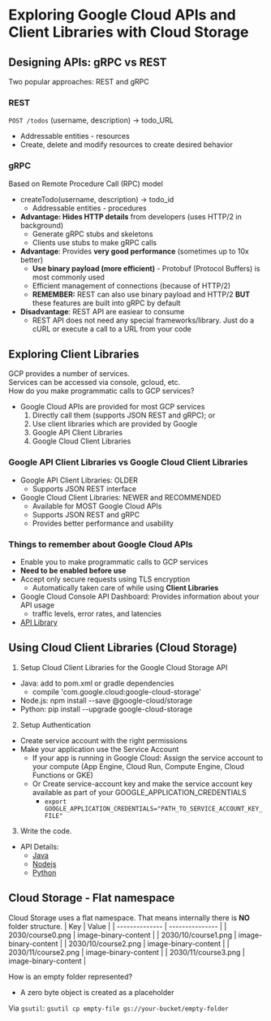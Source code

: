 # Exploring Google Cloud APIs and Client Libraries with Cloud Storage

## Designing APIs: gRPC vs REST
Two popular approaches: REST and gRPC

### REST
`POST /todos` (username, description) -> todo_URL
- Addressable entities - resources
- Create, delete and modify resources to create desired behavior

### gRPC
Based on Remote Procedure Call (RPC) model
- createTodo(username, description) -> todo_id
  - Addressable entities - procedures
- **Advantage: Hides HTTP details** from developers (uses HTTP/2 in background)
  - Generate gRPC stubs and skeletons 
  - Clients use stubs to make gRPC calls
- **Advantage**: Provides **very good performance** (sometimes up to 10x better)
  - **Use binary payload (more efficient)** - Protobuf (Protocol Buffers) is most commonly used 
  - Efficient management of connections (because of HTTP/2)
  - **REMEMBER:** REST can also use binary payload and HTTP/2 **BUT** these features are built into gRPC by default
- **Disadvantage**: REST API are easiear to consume
  - REST API does not need any special frameworks/library. Just do a cURL or execute a call to a URL from your code

## Exploring Client Libraries
GCP provides a number of services.  
Services can be accessed via console, gcloud, etc.  
How do you make programmatic calls to GCP services?
- Google Cloud APIs are provided for most GCP services
  1. Directly call them (supports JSON REST and gRPC); or
  2. Use client libraries which are provided by Google
    1. Google API Client Libraries
    2. Google Cloud Client Libraries

### Google API Client Libraries vs Google Cloud Client Libraries
- Google API Client Libraries: OLDER
  - Supports JSON REST interface
- Google Cloud Client Libraries: NEWER and RECOMMENDED
  - Available for MOST Google Cloud APIs
  - Supports JSON REST and gRPC
  - Provides better performance and usability

### Things to remember about Google Cloud APIs
- Enable you to make programmatic calls to GCP services
- **Need to be enabled before use**
- Accept only secure requests using TLS encryption
  - Automatically taken care of while using **Client Libraries**
- Google Cloud Console API Dashboard: Provides information about your API usage
  - traffic levels, error rates, and latencies
- [API Library](https://console.cloud.google.com/apis/library)

## Using Cloud Client Libraries (Cloud Storage)
1. Setup Cloud Client Libraries for the Google Cloud Storage API
  - Java: add to pom.xml or gradle dependencies
    - compile 'com.google.cloud:google-cloud-storage'
  - Node.js: npm install --save @google-cloud/storage
  - Python: pip install --upgrade google-cloud-storage
2. Setup Authentication
  - Create service account with the right permissions
  - Make your application use the Service Account
    - If your app is running in Google Cloud: Assign the service account to your compute (App Engine, Cloud Run, Compute Engine, Cloud Functions or GKE)
    - Or Create service-account key and make the service account key available as part of your GOOGLE_APPLICATION_CREDENTIALS
      - `export GOOGLE_APPLICATION_CREDENTIALS="PATH_TO_SERVICE_ACCOUNT_KEY_FILE"`
3. Write the code.
  - API Details:
    - [Java](https://googleapis.dev/java/google-cloud-storage/latest/index.html)
    - [Nodejs](https://googleapis.dev/nodejs/storage/latest/Storage.html)
    - [Python](https://googleapis.github.io/google-cloud-python/latest/storage/client.html)

## Cloud Storage - Flat namespace
Cloud Storage uses a flat namespace. That means internally there is **NO** folder structure.
| Key | Value |
| -------------- | --------------- |
| 2030/course0.png | image-binary-content |
| 2030/10/course1.png | image-binary-content |
| 2030/10/course2.png | image-binary-content |
| 2030/11/course2.png | image-binary-content |
| 2030/11/course3.png | image-binary-content |

How is an empty folder represented?  
- A zero byte object is created as a placeholder

Via `gsutil`: `gsutil cp empty-file gs://your-bucket/empty-folder`

